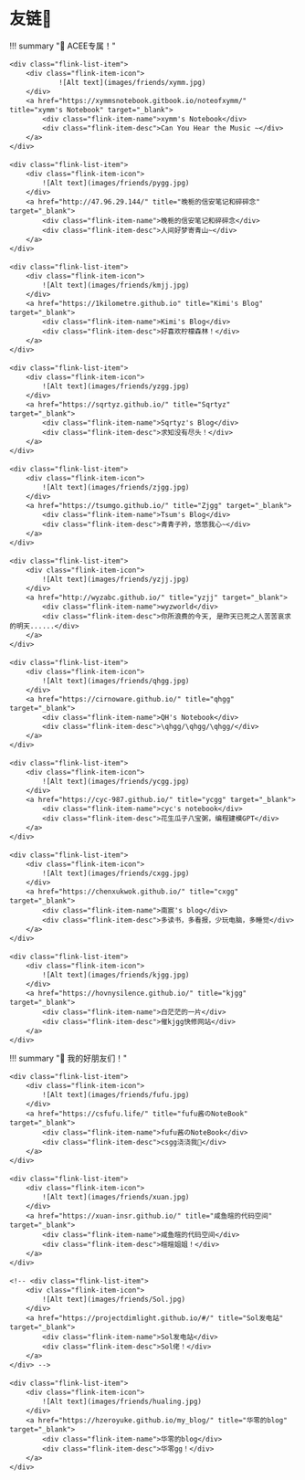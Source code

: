 # 友链🔗

!!! summary "🔗 ACEE专属！"

    <div class="flink-list-item">
        <div class="flink-item-icon">
                ![Alt text](images/friends/xymm.jpg)
        </div>
        <a href="https://xymmsnotebook.gitbook.io/noteofxymm/" title="xymm's Notebook" target="_blank">
            <div class="flink-item-name">xymm's Notebook</div>
            <div class="flink-item-desc">Can You Hear the Music ~</div>
        </a>
    </div>

    <div class="flink-list-item">
        <div class="flink-item-icon">
            ![Alt text](images/friends/pygg.jpg)
        </div>
        <a href="http://47.96.29.144/" title="晚栀的信安笔记和碎碎念" target="_blank">
            <div class="flink-item-name">晚栀的信安笔记和碎碎念</div>
            <div class="flink-item-desc">人间好梦寄青山~</div>
        </a>
    </div>

    <div class="flink-list-item">
        <div class="flink-item-icon">
            ![Alt text](images/friends/kmjj.jpg)
        </div>
        <a href="https://1kilometre.github.io" title="Kimi's Blog" target="_blank">
            <div class="flink-item-name">Kimi's Blog</div>
            <div class="flink-item-desc">好喜欢柠檬森林！</div>
        </a>
    </div>

    <div class="flink-list-item">
        <div class="flink-item-icon">
            ![Alt text](images/friends/yzgg.jpg)
        </div>
        <a href="https://sqrtyz.github.io/" title="Sqrtyz" target="_blank">
            <div class="flink-item-name">Sqrtyz's Blog</div>
            <div class="flink-item-desc">求知没有尽头！</div>
        </a>
    </div>

    <div class="flink-list-item">
        <div class="flink-item-icon">
            ![Alt text](images/friends/zjgg.jpg)
        </div>
        <a href="https://tsumgo.github.io/" title="Zjgg" target="_blank">
            <div class="flink-item-name">Tsum's Blog</div>
            <div class="flink-item-desc">青青子衿，悠悠我心~</div>
        </a>
    </div>

    <div class="flink-list-item">
        <div class="flink-item-icon">
            ![Alt text](images/friends/yzjj.jpg)
        </div>
        <a href="http://wyzabc.github.io/" title="yzjj" target="_blank">
            <div class="flink-item-name">wyzworld</div>
            <div class="flink-item-desc">你所浪费的今天, 是昨天已死之人苦苦哀求的明天......</div>
        </a>
    </div>

    <div class="flink-list-item">
        <div class="flink-item-icon">
            ![Alt text](images/friends/qhgg.jpg)
        </div>
        <a href="https://cirnoware.github.io/" title="qhgg" target="_blank">
            <div class="flink-item-name">QH's Notebook</div>
            <div class="flink-item-desc">\qhgg/\qhgg/\qhgg/</div>
        </a>
    </div>

    <div class="flink-list-item">
        <div class="flink-item-icon">
            ![Alt text](images/friends/ycgg.jpg)
        </div>
        <a href="https://cyc-987.github.io/" title="ycgg" target="_blank">
            <div class="flink-item-name">cyc's notebook</div>
            <div class="flink-item-desc">花生瓜子八宝粥，编程建模GPT</div>
        </a>
    </div>

    <div class="flink-list-item">
        <div class="flink-item-icon">
            ![Alt text](images/friends/cxgg.jpg)
        </div>
        <a href="https://chenxukwok.github.io/" title="cxgg" target="_blank">
            <div class="flink-item-name">南宸's blog</div>
            <div class="flink-item-desc">多读书，多看报，少玩电脑，多睡觉</div>
        </a>
    </div>

    <div class="flink-list-item">
        <div class="flink-item-icon">
            ![Alt text](images/friends/kjgg.jpg)
        </div>
        <a href="https://hovnysilence.github.io/" title="kjgg" target="_blank">
            <div class="flink-item-name">白茫茫的一片</div>
            <div class="flink-item-desc">催kjgg快修网站</div>
        </a>
    </div>

!!! summary "🔗 我的好朋友们！"

    <div class="flink-list-item">
        <div class="flink-item-icon">
            ![Alt text](images/friends/fufu.jpg)
        </div>
        <a href="https://csfufu.life/" title="fufu酱のNoteBook" target="_blank">
            <div class="flink-item-name">fufu酱のNoteBook</div>
            <div class="flink-item-desc">csgg浇浇我🥺</div>
        </a>
    </div>

    <div class="flink-list-item">
        <div class="flink-item-icon">
            ![Alt text](images/friends/xuan.jpg)
        </div>
        <a href="https://xuan-insr.github.io/" title="咸鱼暄的代码空间" target="_blank">
            <div class="flink-item-name">咸鱼暄的代码空间</div>
            <div class="flink-item-desc">暄暄姐姐！</div>
        </a>
    </div>

    <!-- <div class="flink-list-item">
        <div class="flink-item-icon">
            ![Alt text](images/friends/Sol.jpg)
        </div>
        <a href="https://projectdimlight.github.io/#/" title="Sol发电站" target="_blank">
            <div class="flink-item-name">Sol发电站</div>
            <div class="flink-item-desc">Sol佬！</div>
        </a>
    </div> -->

    <div class="flink-list-item">
        <div class="flink-item-icon">
            ![Alt text](images/friends/hualing.jpg)
        </div>
        <a href="https://hzeroyuke.github.io/my_blog/" title="华零的blog" target="_blank">
            <div class="flink-item-name">华零的blog</div>
            <div class="flink-item-desc">华零gg！</div>
        </a>
    </div>